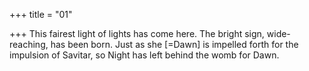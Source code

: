 +++
title = "01"

+++
This fairest light of lights has come here. The bright sign, wide-reaching,  has been born.
Just as she [=Dawn] is impelled forth for the impulsion of Savitar, so  Night has left behind the womb for Dawn.
